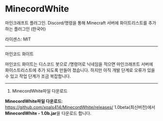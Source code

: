 # MinecordWhite
마인크래프트 플러그인. Discord/명령을 통해 Minecraft 서버에 화이트리스트를 추가하는 플러그인 (한국어)

라이센스: MIT


---

마인코드 화이트

마인코드 화이트는 디스코드 봇으로 /명령어로 닉네임을 적으면 마인크래프트 서버에 화이스트리스트에 추가 되도록 만들어 졌습니다.
하지만 아직 개발 단계로 오류가 있을 수 있고 작업 단계가 조금 복잡합니다.

---
1. MinecordWhite파일 다운로드


**MinecordWhite파일 다운로드**: https://github.com/xoals414/MinecordWhite/releases/
1.0beta(최신버전)에서 **MinecordWhite - 1.0b.jar**을 다운로드 합니다.

